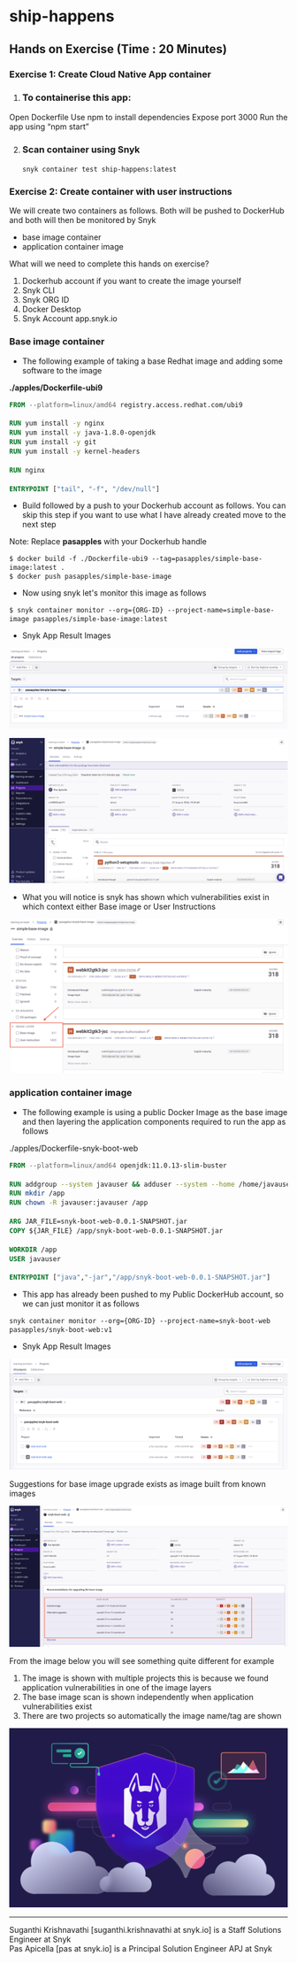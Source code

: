 # ship-happens

## Hands on Exercise (Time : 20 Minutes)

### Exercise 1: Create Cloud Native App container

1. ### To containerise this app:
Open Dockerfile
Use npm to install dependencies
Expose port 3000
Run the app using “npm start”

2. ### Scan container using Snyk
   `snyk container test ship-happens:latest`


### Exercise 2: Create container with user instructions
We will create two containers as follows. Both will be pushed to DockerHub and both will then be monitored by Snyk

* base image container
* application container image

What will we need to complete this hands on exercise?

1. Dockerhub account if you want to create the image yourself
2. Snyk CLI
3. Snyk ORG ID
4. Docker Desktop
5. Snyk Account app.snyk.io 

### Base image container

- The following example of taking a base Redhat image and adding some software to the image 

**./apples/Dockerfile-ubi9**

```dockerfile
FROM --platform=linux/amd64 registry.access.redhat.com/ubi9

RUN yum install -y nginx
RUN yum install -y java-1.8.0-openjdk
RUN yum install -y git
RUN yum install -y kernel-headers

RUN nginx

ENTRYPOINT ["tail", "-f", "/dev/null"]
```

- Build followed by a push to your Dockerhub account as follows. You can skip this step if you want to use what I have already created move to the next step

Note: Replace **pasapples** with your Dockerhub handle

```shell
$ docker build -f ./Dockerfile-ubi9 --tag=pasapples/simple-base-image:latest .
$ docker push pasapples/simple-base-image
```

- Now using snyk let's monitor this image as follows

```shell
$ snyk container monitor --org={ORG-ID} --project-name=simple-base-image pasapples/simple-base-image:latest
```

- Snyk App Result Images

![](images/offsite-se-1.png)

![](images/offsite-se-2.png)

- What you will notice is snyk has shown which vulnerabilities exist in which context either Base image or User Instructions 

![](images/offsite-se-3.png)

### application container image

- The following example is using a public Docker Image as the base image and then layering the application components required to run the app as follows

./apples/Dockerfile-snyk-boot-web

```dockerfile
FROM --platform=linux/amd64 openjdk:11.0.13-slim-buster

RUN addgroup --system javauser && adduser --system --home /home/javauser --ingroup javauser javauser
RUN mkdir /app
RUN chown -R javauser:javauser /app

ARG JAR_FILE=snyk-boot-web-0.0.1-SNAPSHOT.jar
COPY ${JAR_FILE} /app/snyk-boot-web-0.0.1-SNAPSHOT.jar

WORKDIR /app
USER javauser

ENTRYPOINT ["java","-jar","/app/snyk-boot-web-0.0.1-SNAPSHOT.jar"]
```

- This app has already been pushed to my Public DockerHub account, so we can just monitor it as follows

```shell
snyk container monitor --org={ORG-ID} --project-name=snyk-boot-web pasapples/snyk-boot-web:v1
```

- Snyk App Result Images

![](images/offsite-se-4.png)

Suggestions for base image upgrade exists as image built from known images

![](images/offsite-se-5.png)

From the image below you will see something quite different for example

1. The image is shown with multiple projects this is because we found application vulnerabilities in one of the image layers
2. The base image scan is shown independently when application vulnerabilities exist
3. There are two projects so automatically the image name/tag are shown




![](images/snyk-logo.png)

<hr />

Suganthi Krishnavathi [suganthi.krishnavathi at snyk.io] is a Staff Solutions Engineer at Snyk <br />
Pas Apicella [pas at snyk.io] is a Principal Solution Engineer APJ at Snyk

